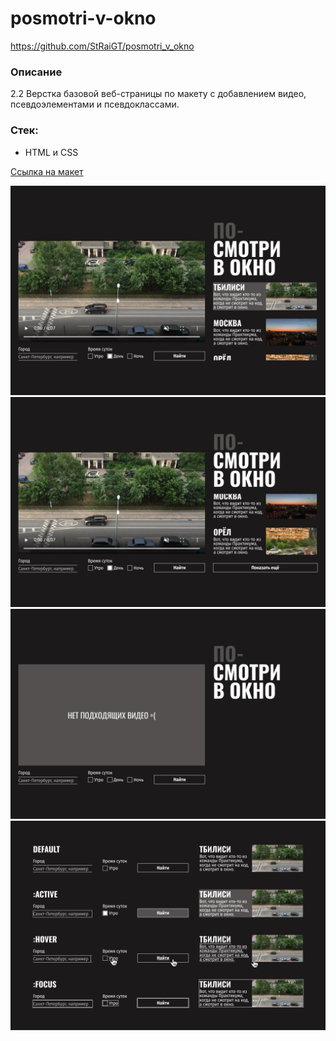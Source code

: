 # posmotri-v-okno

https://github.com/StRaiGT/posmotri_v_okno

### Описание
2.2 Верстка базовой веб-страницы по макету с добавлением видео, псевдоэлементами и псевдоклассами.

### Стек:
- HTML и CSS

[Ссылка на макет](https://www.figma.com/file/QHcvX1RsUI89CulRB7HLk6/%234-%D0%9F%D0%BE%D1%81%D0%BC%D0%BE%D1%82%D1%80%D0%B8-%D0%B2-%D0%BE%D0%BA%D0%BD%D0%BE?node-id=0%3A1&mode=dev)

![](maket-1200px-initial.png)
![](maket-1200px-max_sroll_down.png)
![](maket-1200px-no_video.png)
![](maket-1200px-status_effects.png)